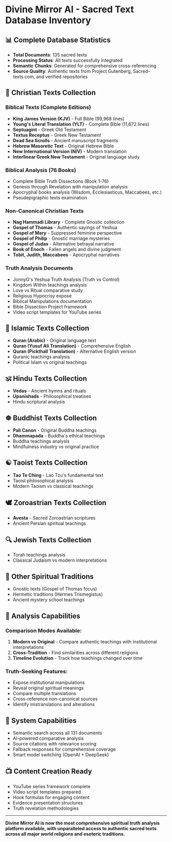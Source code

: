 # Divine Mirror AI - Sacred Text Database Inventory

## 📊 **Complete Database Statistics**
- **Total Documents**: 135 sacred texts
- **Processing Status**: All texts successfully integrated
- **Semantic Chunks**: Generated for comprehensive cross-referencing
- **Source Quality**: Authentic texts from Project Gutenberg, Sacred-texts.com, and verified repositories

## 📖 **Christian Texts Collection**

### Biblical Texts (Complete Editions)
- **King James Version (KJV)** - Full Bible (99,968 lines)
- **Young's Literal Translation (YLT)** - Complete Bible (11,672 lines)
- **Septuagint** - Greek Old Testament
- **Textus Receptus** - Greek New Testament
- **Dead Sea Scrolls** - Ancient manuscript fragments
- **Hebrew Masoretic Text** - Original Hebrew Bible
- **New International Version (NIV)** - Modern translation
- **Interlinear Greek New Testament** - Original language study

### Biblical Analysis (76 Books)
- Complete Bible Truth Dissections (Book 1-76)
- Genesis through Revelation with manipulation analysis
- Apocryphal books analysis (Wisdom, Ecclesiasticus, Maccabees, etc.)
- Pseudepigraphic texts examination

### Non-Canonical Christian Texts
- **Nag Hammadi Library** - Complete Gnostic collection
- **Gospel of Thomas** - Authentic sayings of Yeshua
- **Gospel of Mary** - Suppressed feminine perspective
- **Gospel of Philip** - Gnostic marriage mysteries
- **Gospel of Judas** - Alternative betrayal narrative
- **Book of Enoch** - Fallen angels and divine judgment
- **Tobit, Judith, Maccabees** - Apocryphal narratives

### Truth Analysis Documents
- JonnyG's Yeshua Truth Analysis (Truth vs Control)
- Kingdom Within teachings analysis
- Love vs Ritual comparative study
- Religious Hypocrisy exposé
- Biblical Manipulations documentation
- Bible Dissection Project framework
- Video script templates for YouTube series

## 🕌 **Islamic Texts Collection**
- **Quran (Arabic)** - Original language text
- **Quran (Yusuf Ali Translation)** - Comprehensive English
- **Quran (Pickthall Translation)** - Alternative English version
- Quranic teachings analysis
- Political Islam vs original teachings

## 🕉️ **Hindu Texts Collection**
- **Vedas** - Ancient hymns and rituals
- **Upanishads** - Philosophical treatises
- Hindu scriptural analysis

## ☸️ **Buddhist Texts Collection**
- **Pali Canon** - Original Buddha teachings
- **Dhammapada** - Buddha's ethical teachings
- Buddha teachings analysis
- Mindfulness industry vs original practice

## ☯️ **Taoist Texts Collection**
- **Tao Te Ching** - Lao Tzu's fundamental text
- Taoist philosophical analysis
- Modern Taoism vs classical teachings

## 🕊️ **Zoroastrian Texts Collection**
- **Avesta** - Sacred Zoroastrian scriptures
- Ancient Persian spiritual teachings

## 🔍 **Jewish Texts Collection**
- Torah teachings analysis
- Classical Judaism vs modern interpretations

## 🗿 **Other Spiritual Traditions**
- Gnostic texts (Gospel of Thomas focus)
- Hermetic traditions (Hermes Trismegistus)
- Ancient mystery school teachings

## 🎯 **Analysis Capabilities**

### Comparison Modes Available:
1. **Modern vs Original** - Compare authentic teachings with institutional interpretations
2. **Cross-Tradition** - Find similarities across different religions
3. **Timeline Evolution** - Track how teachings changed over time

### Truth-Seeking Features:
- Expose institutional manipulations
- Reveal original spiritual meanings
- Compare multiple translations
- Cross-reference non-canonical sources
- Identify mistranslations and alterations

## 🚀 **System Capabilities**
- Semantic search across all 131 documents
- AI-powered comparative analysis
- Source citations with relevance scoring
- Fallback responses for comprehensive coverage
- Smart model switching (OpenAI + DeepSeek)

## 📺 **Content Creation Ready**
- YouTube series framework complete
- Video script templates prepared
- Hook formulas for engaging content
- Evidence presentation structures
- Truth revelation methodologies

---

**Divine Mirror AI is now the most comprehensive spiritual truth analysis platform available, with unparalleled access to authentic sacred texts across all major world religions and esoteric traditions.**